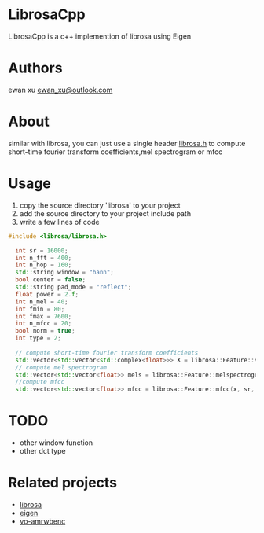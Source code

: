 # LibrosaCpp

LibrosaCpp is a c++ implemention of librosa using Eigen

# Authors
ewan xu <ewan_xu@outlook.com>

# About
similar with librosa, you can just use a single header [librosa.h](https://github.com/ewan-xu/LibrosaCpp/blob/main/librosa/librosa.h) to compute short-time fourier transform coefficients,mel spectrogram or mfcc

# Usage
1. copy the source directory 'librosa' to your project
2. add the source directory to your project include path
3. write a few lines of code

```cpp
#include <librosa/librosa.h>
```
```cpp
  int sr = 16000;
  int n_fft = 400;
  int n_hop = 160;
  std::string window = "hann";
  bool center = false;
  std::string pad_mode = "reflect";
  float power = 2.f;
  int n_mel = 40;
  int fmin = 80;
  int fmax = 7600;
  int n_mfcc = 20;
  bool norm = true;
  int type = 2;
  
  // compute short-time fourier transform coefficients
  std::vector<std::vector<std::complex<float>>> X = librosa::Feature::stft(x, n_fft, n_hop, window, center, pad_mode);
  // compute mel spectrogram
  std::vector<std::vector<float>> mels = librosa::Feature::melspectrogram(x, sr, n_fft, n_hop, window, center, pad_mode, power,n_mel, fmin, fmax);
  //compute mfcc
  std::vector<std::vector<float>> mfcc = librosa::Feature::mfcc(x, sr, n_fft, n_hop, window, center, pad_mode, power, n_mel, fmin, fmax, n_mfcc, norm, type);
```

# TODO
- other window function
- other dct type

# Related projects
- [librosa](https://github.com/librosa/librosa)
- [eigen](https://gitlab.com/libeigen/eigen)
- [vo-amrwbenc](https://github.com/mstorsjo/vo-amrwbenc/blob/master/wavreader.h)
